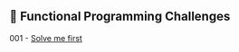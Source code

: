 
## 🎯 Functional Programming Challenges

001 - [Solve me first](https://github.com/danipishinin/HackerRank/blob/main/functional_programming/solve-me-first.md) </br >
